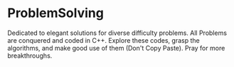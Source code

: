# ProblemSolving

Dedicated to elegant solutions for diverse difficulty problems.
All Problems are conquered and coded in C++.
Explore these codes, grasp the algorithms, and make good use of them (Don't Copy Paste).
Pray for more breakthroughs.
